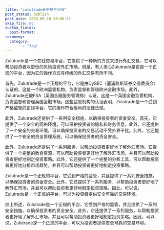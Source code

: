 ```yaml
---
title: "zulutrade是正规平台吗"
post_status: publish
post_date: 2023-06-18 20:06:23
skip_file: no
custom_fields: 
  post-format: 
taxonomy:
  category:
        - "faq"
---
```


Zulutrade是一个在线交易平台，它提供了一种新的方式来进行外汇交易，它可以帮助投资者以更低的风险投资外汇市场。但是，有人担心Zulutrade是否是一个正规的平台，因为它的操作方式与传统的外汇交易有所不同。

首先，Zulutrade是一个正规的平台，它是由CySEC（塞浦路斯证券交易委员会）认证的，这是一个欧洲监管机构，负责监督和管理欧洲金融市场。此外，Zulutrade还被FSA（英国金融服务管理局）认证，这是一个英国金融监管机构，负责监督和管理英国金融市场。这些监管机构的认证表明，Zulutrade是一个受到严格监管的正规平台，它的操作符合当地的法律法规。

此外，Zulutrade还提供了一系列安全措施，以确保投资者的资金安全。首先，它提供了一个安全的网络环境，可以保护投资者的隐私和财务信息。此外，它还提供了一个安全的交易环境，可以确保投资者的交易活动不受外界干扰。此外，它还提供了一个安全的资金管理系统，可以确保投资者的资金安全。

此外，Zulutrade还提供了一系列服务，以帮助投资者更好地了解外汇市场。它提供了一个完整的教育资源，可以帮助投资者更好地了解外汇市场，并且可以帮助投资者更好地制定投资策略。此外，它还提供了一个完整的分析工具，可以帮助投资者更好地分析市场趋势，并且可以帮助投资者更好地制定投资策略。

Zulutrade是一个正规的平台，它受到严格的监管，并且提供了一系列安全措施，以确保投资者的资金安全。此外，它还提供了一系列服务，以帮助投资者更好地了解外汇市场，并且可以帮助投资者更好地制定投资策略。因此，可以说，Zulutrade是一个正规的平台，可以为投资者提供安全可靠的交易环境。

综上所述，Zulutrade是一个正规的平台，它受到严格的监管，并且提供了一系列安全措施，以确保投资者的资金安全。此外，它还提供了一系列服务，以帮助投资者更好地了解外汇市场，并且可以帮助投资者更好地制定投资策略。因此，可以说，Zulutrade是一个正规的平台，可以为投资者提供安全可靠的交易环境。
